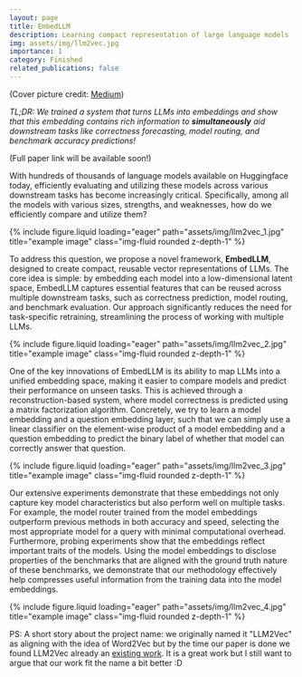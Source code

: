 ```yaml
---
layout: page
title: EmbedLLM
description: Learning compact representation of large language models
img: assets/img/llm2vec.jpg
importance: 1
category: Finished
related_publications: false
---
```

<!-- Google tag (gtag.js) -->
<script async src="https://www.googletagmanager.com/gtag/js?id=G-R57GE0P1TR"></script>
<script>
  window.dataLayer = window.dataLayer || [];
  function gtag(){dataLayer.push(arguments);}
  gtag('js', new Date());

  gtag('config', 'G-R57GE0P1TR');
</script>

(Cover picture credit: [Medium](https://medium.com/@rebirth4vali/implementing-matrix-factorization-technique-for-recommender-systems-from-scratch-7828c9166d3c))

*TL;DR: We trained a system that turns LLMs into embeddings and show that this embedding contains rich information to **simultaneously** aid downstream tasks like correctness forecasting, model routing, and benchmark accuracy predictions!*

(Full paper link will be available soon!)

With hundreds of thousands of language models available on Huggingface today, efficiently evaluating and utilizing these models across various downstream tasks has become increasingly critical. Specifically, among all the models with various sizes, strengths, and weaknesses, how do we efficiently compare and utilize them?

<div class="row">
    <div class="col-sm mt-3 mt-md-0">
        {% include figure.liquid loading="eager" path="assets/img/llm2vec_1.jpg" title="example image" class="img-fluid rounded z-depth-1" %}
    </div>
</div>

To address this question, we propose a novel framework, **EmbedLLM**, designed to create compact, reusable vector representations of LLMs. The core idea is simple: by embedding each model into a low-dimensional latent space, EmbedLLM captures essential features that can be reused across multiple downstream tasks, such as correctness prediction, model routing, and benchmark evaluation. Our approach significantly reduces the need for task-specific retraining, streamlining the process of working with multiple LLMs.

<div class="row">
    <div class="col-sm mt-3 mt-md-0">
        {% include figure.liquid loading="eager" path="assets/img/llm2vec_2.jpg" title="example image" class="img-fluid rounded z-depth-1" %}
    </div>
</div>

One of the key innovations of EmbedLLM is its ability to map LLMs into a unified embedding space, making it easier to compare models and predict their performance on unseen tasks. This is achieved through a reconstruction-based system, where model correctness is predicted using a matrix factorization algorithm. Concretely, we try to learn a model embedding and a question embedding layer, such that we can simply use a linear classifier on the element-wise product of a model embedding and a question embedding to predict the binary label of whether that model can correctly answer that question.

<div class="row">
    <div class="col-sm mt-3 mt-md-0">
        {% include figure.liquid loading="eager" path="assets/img/llm2vec_3.jpg" title="example image" class="img-fluid rounded z-depth-1" %}
    </div>
</div>

Our extensive experiments demonstrate that these embeddings not only capture key model characteristics but also perform well on multiple tasks. For example, the model router trained from the model embeddings outperform previous methods in both accuracy and speed, selecting the most appropriate model for a query with minimal computational overhead. Furthermore, probing experiments show that the embeddings reflect important traits of the models. Using the model embeddings to disclose properties of the benchmarks that are aligned with the ground truth nature of these benchmarks, we demonstrate that our methodology effectively help compresses useful information from the training data into the model embeddings.

<div class="row">
    <div class="col-sm mt-3 mt-md-0">
        {% include figure.liquid loading="eager" path="assets/img/llm2vec_4.jpg" title="example image" class="img-fluid rounded z-depth-1" %}
    </div>
</div>

PS: A short story about the project name: we originally named it "LLM2Vec" as aligning with the idea of Word2Vec but by the time our paper is done we found LLM2Vec already an [existing work](https://arxiv.org/abs/2404.05961). It is a great work but I still want to argue that our work fit the name a bit better :D
